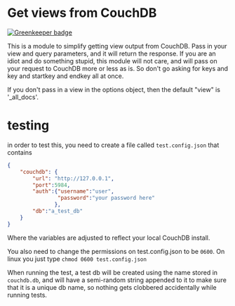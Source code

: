 # Get views from CouchDB

[![Greenkeeper badge](https://badges.greenkeeper.io/jmarca/couchdb_get_views.svg)](https://greenkeeper.io/)

This is a module to simplify getting view output from CouchDB.  Pass
in your view and query parameters, and it will return the response.
If you are an idiot and do something stupid, this module will not
care, and will pass on your request to CouchDB more or less as is.  So
don't go asking for keys and key and startkey and endkey all at once.

If you don't pass in a view in the options object, then the default
"view" is '_all_docs'.

# testing

in order to test this, you need to create a file called
`test.config.json` that contains

``` json
{
    "couchdb": {
        "url": "http://127.0.0.1",
        "port":5984,
        "auth":{"username":"user",
                "password":"your password here"
               },
        "db":"a_test_db"
    }
}
```

Where the variables are adjusted to reflect your local CouchDB
install.

You also need to change the permissions on test.config.json to be
`0600`.  On linux you just type `chmod 0600 test.config.json`

When running the test, a test db will be created using the name stored
in `couchdb.db`, and will have a semi-random string appended to it to
make sure that it is a unique db name, so nothing gets clobbered
accidentally while running tests.
